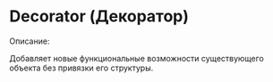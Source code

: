 # Decorator (Декоратор)

Описание:

Добавляет новые функциональные возможности существующего объекта без привязки его структуры.
